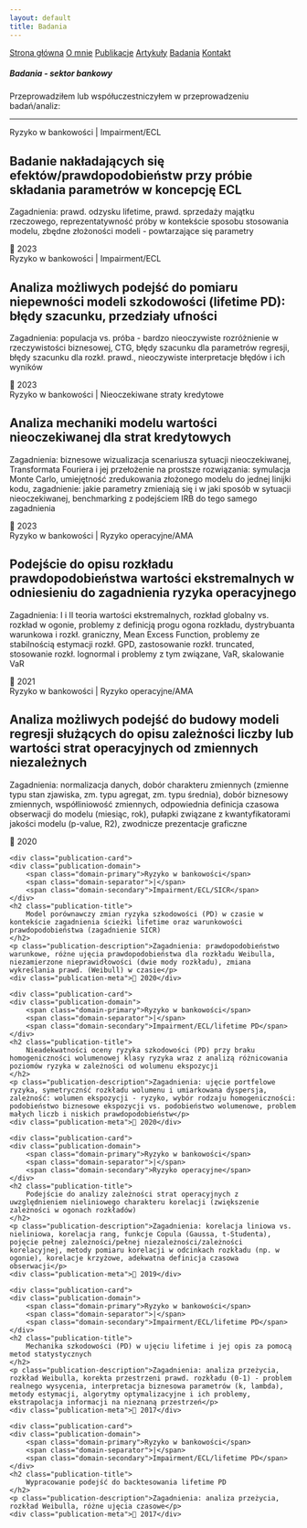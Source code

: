 ```yaml
---
layout: default
title: Badania
---
```

<div id="myMenu">
  <a href="/" class="menu-option">Strona główna</a>
  <a href="/about" class="menu-option">O mnie</a>
  <a href="/publications" class="menu-option">Publikacje</a>
  <a href="/articles" class="menu-option">Artykuły</a>
  <a href="/researches" class="menu-option">Badania</a>
  <a href="/contact" class="menu-option">Kontakt</a>
</div>

<div class="square"></div>
<div class="square1"></div>
<div class="square2"></div>
<div class="square-big"></div>

##### Badania - sektor bankowy
Przeprowadziłem lub współuczestniczyłem w przeprowadzeniu badań/analiz:
<hr>

<div class="publications-container">


  <div class="publication-card">
    <div class="publication-domain">
        <span class="domain-primary">Ryzyko w bankowości</span>
        <span class="domain-separator">|</span>
        <span class="domain-secondary">Impairment/ECL</span>
    </div>
    <h2 class="publication-title">
      Badanie nakładających się efektów/prawdopodobieństw przy próbie składania parametrów w koncepcję ECL
    </h2>
    <p class="publication-description">Zagadnienia: prawd. odzysku lifetime, prawd. sprzedaży majątku rzeczowego, reprezentatywność próby w kontekście sposobu stosowania modelu, zbędne złożoności modeli - powtarzające się parametry</p>
    <div class="publication-meta">📅 2023</div>
  </div>




  <div class="publication-card">
    <div class="publication-domain">
        <span class="domain-primary">Ryzyko w bankowości</span>
        <span class="domain-separator">|</span>
        <span class="domain-secondary">Impairment/ECL</span>
    </div>
    <h2 class="publication-title">
        Analiza możliwych podejść do pomiaru niepewności modeli szkodowości (lifetime PD): błędy szacunku, przedziały ufności
    </h2>
    <p class="publication-description">Zagadnienia: populacja vs. próba - bardzo nieoczywiste rozróżnienie w rzeczywistości biznesowej, CTG, błędy szacunku dla parametrów regresji, błędy szacunku dla rozkł. prawd., nieoczywiste interpretacje błędów i ich wyników</p>
    <div class="publication-meta">📅 2023</div>
  </div>




  <div class="publication-card">
    <div class="publication-domain">
        <span class="domain-primary">Ryzyko w bankowości</span>
        <span class="domain-separator">|</span>
        <span class="domain-secondary">Nieoczekiwane straty kredytowe</span>
    </div>
    <h2 class="publication-title">
        Analiza mechaniki modelu wartości nieoczekiwanej dla strat kredytowych
    </h2>
    <p class="publication-description">Zagadnienia: biznesowe wizualizacja scenariusza sytuacji nieoczekiwanej, Transformata Fouriera i jej przełożenie na prostsze rozwiązania: symulacja Monte Carlo, umiejętność zredukowania złożonego modelu do jednej linijki kodu, zagadnienie: jakie parametry zmieniają się i w jaki sposób w sytuacji nieoczekiwanej, benchmarking z podejściem IRB do tego samego zagadnienia</p>
    <div class="publication-meta">📅 2023</div>
  </div>


  <div class="publication-card">
    <div class="publication-domain">
        <span class="domain-primary">Ryzyko w bankowości</span>
        <span class="domain-separator">|</span>
        <span class="domain-secondary">Ryzyko operacyjne/AMA</span>
    </div>
    <h2 class="publication-title">
        Podejście do opisu rozkładu prawdopodobieństwa wartości ekstremalnych w odniesieniu do zagadnienia ryzyka operacyjnego
    </h2>
    <p class="publication-description">Zagadnienia: I i II teoria wartości ekstremalnych, rozkład globalny vs. rozkład w ogonie, problemy z definicją progu ogona rozkładu, dystrybuanta warunkowa i rozkł. graniczny, Mean Excess Function, problemy ze stabilnością estymacji rozkł. GPD, zastosowanie rozkł. truncated, stosowanie rozkł. lognormal i problemy z tym związane, VaR, skalowanie VaR</p>
    <div class="publication-meta">📅 2021</div>
  </div>




  <div class="publication-card">
    <div class="publication-domain">
        <span class="domain-primary">Ryzyko w bankowości</span>
        <span class="domain-separator">|</span>
        <span class="domain-secondary">Ryzyko operacyjne/AMA</span>
    </div>
    <h2 class="publication-title">
        Analiza możliwych podejść do budowy modeli regresji służących do opisu zależności liczby lub wartości strat operacyjnych od zmiennych niezależnych
    </h2>
    <p class="publication-description">Zagadnienia: normalizacja danych, dobór charakteru zmiennych (zmienne typu stan zjawiska, zm. typu agregat, zm. typu średnia), dobór biznesowy zmiennych, współliniowość zmiennych, odpowiednia definicja czasowa obserwacji do modelu (miesiąc, rok), pułapki związane z kwantyfikatorami jakości modelu (p-value, R2), zwodnicze prezentacje graficzne</p>
    <div class="publication-meta">📅 2020</div>
  </div>





    <div class="publication-card">
    <div class="publication-domain">
        <span class="domain-primary">Ryzyko w bankowości</span>
        <span class="domain-separator">|</span>
        <span class="domain-secondary">Impairment/ECL/SICR</span>
    </div>
    <h2 class="publication-title">
        Model porównawczy zmian ryzyka szkodowości (PD) w czasie w kontekście zagadnienia ścieżki lifetime oraz warunkowości prawdopodobieństwa (zagadnienie SICR)
    </h2>
    <p class="publication-description">Zagadnienia: prawdopodobieństwo warunkowe, różne ujęcia prawdopodobieństwa dla rozkładu Weibulla, niezamierzone nieprawidłowości (dwie mody rozkładu), zmiana wykreślania prawd. (Weibull) w czasie</p>
    <div class="publication-meta">📅 2020</div>
  </div>



    <div class="publication-card">
    <div class="publication-domain">
        <span class="domain-primary">Ryzyko w bankowości</span>
        <span class="domain-separator">|</span>
        <span class="domain-secondary">Impairment/ECL/lifetime PD</span>
    </div>
    <h2 class="publication-title">
        Nieadekwatności oceny ryzyka szkodowości (PD) przy braku homogeniczności wolumenowej klasy ryzyka wraz z analizą różnicowania poziomów ryzyka w zależności od wolumenu ekspozycji
    </h2>
    <p class="publication-description">Zagadnienia: ujęcie portfelowe ryzyka, symetrycznść rozkładu wolumenu i umiarkowana dyspersja, zależność: wolumen ekspozycji - ryzyko, wybór rodzaju homogeniczności: podobieństwo biznesowe ekspozycji vs. podobieństwo wolumenowe, problem małych liczb i niskich prawdopodobieństw</p>
    <div class="publication-meta">📅 2020</div>
  </div>



    <div class="publication-card">
    <div class="publication-domain">
        <span class="domain-primary">Ryzyko w bankowości</span>
        <span class="domain-separator">|</span>
        <span class="domain-secondary">Ryzyko operacyjne</span>
    </div>
    <h2 class="publication-title">
        Podejście do analizy zależności strat operacyjnych z uwzględnieniem nieliniowego charakteru korelacji (zwiększenie zależności w ogonach rozkładów)
    </h2>
    <p class="publication-description">Zagadnienia: korelacja liniowa vs. nieliniowa, korelacja rang, funkcje Copula (Gaussa, t-Studenta), pojęcie pełnej zależności/pełnej niezależności/zależności korelacyjnej, metody pomiaru korelacji w odcinkach rozkładu (np. w ogonie), korelacje krzyżowe, adekwatna definicja czasowa obserwacji</p>
    <div class="publication-meta">📅 2019</div>
  </div>




    <div class="publication-card">
    <div class="publication-domain">
        <span class="domain-primary">Ryzyko w bankowości</span>
        <span class="domain-separator">|</span>
        <span class="domain-secondary">Impairment/ECL/lifetime PD</span>
    </div>
    <h2 class="publication-title">
        Mechanika szkodowości (PD) w ujęciu lifetime i jej opis za pomocą metod statystycznych
    </h2>
    <p class="publication-description">Zagadnienia: analiza przeżycia, rozkład Weibulla, korekta przestrzeni prawd. rozkładu (0-1) - problem realnego wysycenia, interpretacja biznesowa parametrów (k, lambda), metody estymacji, algorytmy optymalizacyjne i ich problemy, ekstrapolacja informacji na nieznaną przestrzeń</p>
    <div class="publication-meta">📅 2017</div>
  </div>



    <div class="publication-card">
    <div class="publication-domain">
        <span class="domain-primary">Ryzyko w bankowości</span>
        <span class="domain-separator">|</span>
        <span class="domain-secondary">Impairment/ECL/lifetime PD</span>
    </div>
    <h2 class="publication-title">
        Wypracowanie podejść do backtesowania lifetime PD
    </h2>
    <p class="publication-description">Zagadnienia: analiza przeżycia, rozkład Weibulla, różne ujęcia czasowe</p>
    <div class="publication-meta">📅 2017</div>
  </div>

